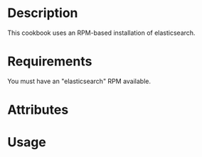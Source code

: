 Description
===========
This cookbook uses an RPM-based installation of elasticsearch.

Requirements
============
You must have an "elasticsearch" RPM available.

Attributes
==========

Usage
=====

